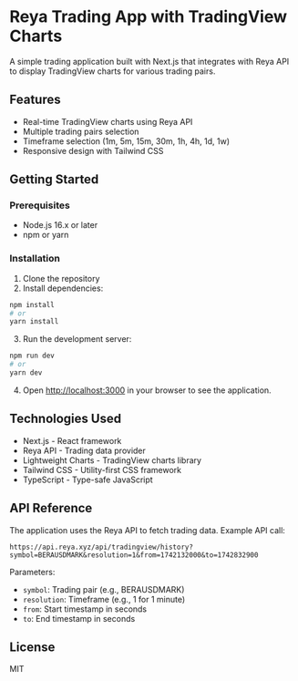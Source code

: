 # Reya Trading App with TradingView Charts

A simple trading application built with Next.js that integrates with Reya API to display TradingView charts for various trading pairs.

## Features

- Real-time TradingView charts using Reya API
- Multiple trading pairs selection
- Timeframe selection (1m, 5m, 15m, 30m, 1h, 4h, 1d, 1w)
- Responsive design with Tailwind CSS

## Getting Started

### Prerequisites

- Node.js 16.x or later
- npm or yarn

### Installation

1. Clone the repository
2. Install dependencies:

```bash
npm install
# or
yarn install
```

3. Run the development server:

```bash
npm run dev
# or
yarn dev
```

4. Open [http://localhost:3000](http://localhost:3000) in your browser to see the application.

## Technologies Used

- Next.js - React framework
- Reya API - Trading data provider
- Lightweight Charts - TradingView charts library
- Tailwind CSS - Utility-first CSS framework
- TypeScript - Type-safe JavaScript

## API Reference

The application uses the Reya API to fetch trading data. Example API call:

```
https://api.reya.xyz/api/tradingview/history?symbol=BERAUSDMARK&resolution=1&from=1742132000&to=1742832900
```

Parameters:
- `symbol`: Trading pair (e.g., BERAUSDMARK)
- `resolution`: Timeframe (e.g., 1 for 1 minute)
- `from`: Start timestamp in seconds
- `to`: End timestamp in seconds

## License

MIT
